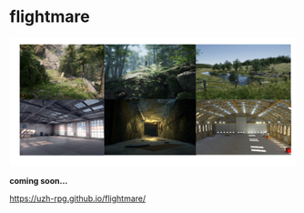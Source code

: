 # flightmare

<img src="./docs/images/flightmare_envs.png" alt="drawing" width="1000"/>

**coming soon...**

https://uzh-rpg.github.io/flightmare/
